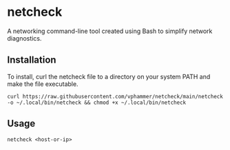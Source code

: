 # netcheck

A networking command-line tool created using Bash to simplify network diagnostics.

## Installation
To install, curl the netcheck file to a directory on your system PATH and make the file executable.
```
curl https://raw.githubusercontent.com/vphammer/netcheck/main/netcheck -o ~/.local/bin/netcheck && chmod +x ~/.local/bin/netcheck
```

## Usage
```
netcheck <host-or-ip>
```
